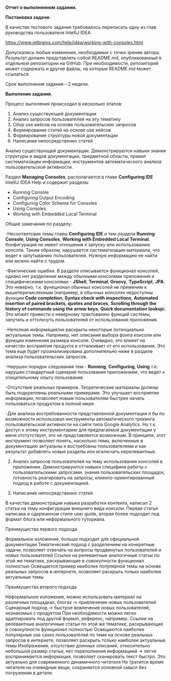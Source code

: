 **Отчет о выполненном задании.**

**Постановка задачи.**

В качестве тестового задания требовалось переписать одну из глав руководства пользователя IntelliJ IDEA

https://www.jetbrains.com/help/idea/working-with-consoles.html

Допускались любые изменения, необходимые с точки зрения автора. Результат должен представлять собой README.md, опубликованный в отдельном репозитории на GitHub. При необходимости, репозиторий может содержать и другие файлы, на которые README.md может ссылаться.

Срок выполнения задания – 2 недели.

**Выполение задания.**

Процесс выполения происходил в несколько этапов:

 1. Анализ существующей документации
 2. Анализ запросов пользователей на эту тематику
 3. Сбор use кейсов на основе пользовательских запросов
 4. Формирование статей на основе use кейсов
 5. Формирование структуры новой документации
 6. Написание непосредственно статей

Анализ существующей документации. Демонстрируются навыки знания структуры и видов документации, предметной области, правил систематизации информации, инструментов автоматического анализа пользовательской активности.

Раздел **Managing Consoles**, располагается в главе **Configuring IDE** IntelliJ IDEA Help и содержит разделы:

 - Running Console
 - Configuring Output Encoding
 - Configuring Color Scheme for Consoles
 - Using Consoles
 - Working with Embedded Local Terminal

Общие замечания по разделу:

-Несоответсвие темы главы **Configuring IDE** и тем раздела **Running Console**, **Using Consoles**, **Working with Embedded Local Terminal**. Конфигурация не имеет отношения к запуску или использованию консоли. Таким образом, нарушается систематизация материала, что ведет к запутыванию пользователей. Нужную информацию не найти или можно найти с трудом. 

-Фактические ошибки. В разделе описывается функционал консолей, однако нет разделения между обычными консолями приложения и специфическими консолями - **JShell**, **Terminal**, **Groovy**, **TypeScript**, **JPA**. Это неверно, т.к. функционал обычных консолей не применим к вышеперечисленным (например, в обычных консолях недоступны функции **Code completion**, **Syntax check with inspections**, **Automated insertion of paired brackets, quotes and braces**, **Scrolling through the history of commands using the arrow keys**, **Quick documentation lookup**). Это может привести к неверному трактованию функций системы, запутать и оттолкнуть пользователей от использования приложения.

-Неполная информация/не раскрыты некоторые потенциально актуальные темы. Например, нет описания выбора фонта консоли или функции изменения размера консоли. Очевидно, это влияет на качество воcприятия продукта и отталкивает от его использования. Это тема еще будет проанализирована дополнительно ниже в разделе анализа пользовательских запросов.

-Нарушен порядок следования тем - **Running**, **Configuring**, **Using** т.е. нарушен стандартный сценарий пользования приложением, что ведет к отицательному опыту пользования.

-Отсутствие реальных примеров. Теоретические материалы должны быть подкреплены реальными примерами. Это улучшает восприятие информации, позволяет новым пользователям быстрее начать пользоваться продуктом в полной мере. 

-Для анализа востребованности представленной документации я бы по возможности использовал инструменты автоматического трекинга пользовательской активности на сайте типа Google Analytics. Но т.к. доступ к этому инструментарию для предлагаемой документации у меня отстутствует, это не представляется возможным. В принципе, этот инструмент позволяет понять, насколько темы, включенные в документацию актуальны и востребовны пользователями и как результат добавлять новые разделы или исключать нерелевантные.

2. Анализ запросов пользователей на тему использования консолей в приложении. Демонстрируются навыки специфики работы с пользовательскими запросами, знания пользовательских площадок, готовность реагировать на запросы, клиенто-ориентированный подход в работе с документацией.


6. Написание непосредственно статей

В качестве демонстрации навыка разработки контента, написал 2 статьи на тему конфигурации внешнего вида консоли. Первая статья написана в сдержанном стиле user guide, вторая более подходит под формат блога или неформального туториала. 

Преимущества первого подхода

Формальное изложение, больше подходит для официальной документации
Тематический подход с разделением на конкретные задачи, позволяет отвечать на вопросы продвинутых пользователей и новых пользователей
Ссылки на релевантные аналогичные статьи по этой же тематике, раскрывающие в совокупности функционал полностью
Освещается пример наиболее популярной темы на основе реальных запросов в интернете, позволяет раскрыть только наиболее актуальные темы

Преимущества второго подхода

Неформальное изложение, можно использовать материал на различных площадках, блогах -> привлечение новых пользователей
Сценарный подход -> быстрое вовлечение новых пользователей, незнакомых с продуктом
При необходимости можно легко адаптировать под другой формат, референс, например.
Ссылки на релевантные аналогичные статьи по этой же тематике, раскрывающие в совокупности функционал полностью
Освещаются наиболее популярные use cases пользователей по теме на основе реальных запросов в интернете, позволяет раскрыть только наиболее актуальные темы
Изображения, отсутствие длинных описаний, относительно небольшой размер статьи, нет переполнения информацией -> легче воспринимается информация, позволяет сканировать текст быстро. Это актуально для современного динамичного читателя
Не тратится время читателя на очевидные вещи, сохраняется основной смысл без погружения в детали.
















  
